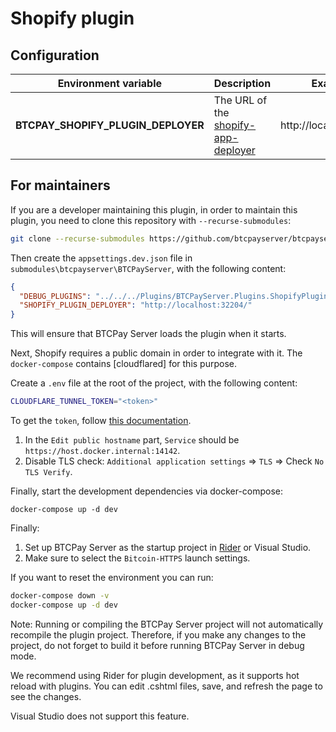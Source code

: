 # Shopify plugin

## Configuration

| Environment variable               | Description                             | Example                |
|------------------------------------|-----------------------------------------|------------------------|
| **BTCPAY_SHOPIFY_PLUGIN_DEPLOYER** | The URL of the [shopify-app-deployer](https://github.com/btcpayserver/shopify-app) | http://localhost:5000/ |

## For maintainers

If you are a developer maintaining this plugin, in order to maintain this plugin, you need to clone this repository with ``--recurse-submodules``:

```bash
git clone --recurse-submodules https://github.com/btcpayserver/btcpayserver-shopify-plugin
```

Then create the `appsettings.dev.json` file in `submodules\btcpayserver\BTCPayServer`, with the following content:
```json
{
  "DEBUG_PLUGINS": "../../../Plugins/BTCPayServer.Plugins.ShopifyPlugin/bin/Debug/net8.0/BTCPayServer.Plugins.ShopifyPlugin.dll",
  "SHOPIFY_PLUGIN_DEPLOYER": "http://localhost:32204/"
}
```

This will ensure that BTCPay Server loads the plugin when it starts.

Next, Shopify requires a public domain in order to integrate with it. The `docker-compose` contains [cloudflared] for this purpose.

Create a `.env` file at the root of the project, with the following content:
```bash
CLOUDFLARE_TUNNEL_TOKEN="<token>"
```

To get the `token`, follow [this documentation](https://github.com/btcpayserver/btcpayserver-docker/blob/master/docs/cloudflare-tunnel.md).

1. In the `Edit public hostname` part, `Service` should be `https://host.docker.internal:14142`.
2. Disable TLS check: `Additional application settings` => `TLS` => Check `No TLS Verify`. 

Finally, start the development dependencies via docker-compose:

```
docker-compose up -d dev
```

Finally:
1. Set up BTCPay Server as the startup project in [Rider](https://www.jetbrains.com/rider/) or Visual Studio.
2. Make sure to select the `Bitcoin-HTTPS` launch settings.

If you want to reset the environment you can run:

```bash
docker-compose down -v
docker-compose up -d dev
```

Note: Running or compiling the BTCPay Server project will not automatically recompile the plugin project. Therefore, if you make any changes to the project, do not forget to build it before running BTCPay Server in debug mode.

We recommend using Rider for plugin development, as it supports hot reload with plugins. You can edit .cshtml files, save, and refresh the page to see the changes.

Visual Studio does not support this feature.


